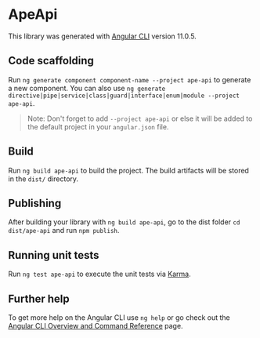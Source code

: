 # ApeApi

This library was generated with [Angular CLI](https://github.com/angular/angular-cli) version 11.0.5.

## Code scaffolding

Run `ng generate component component-name --project ape-api` to generate a new component. You can also use `ng generate directive|pipe|service|class|guard|interface|enum|module --project ape-api`.
> Note: Don't forget to add `--project ape-api` or else it will be added to the default project in your `angular.json` file. 

## Build

Run `ng build ape-api` to build the project. The build artifacts will be stored in the `dist/` directory.

## Publishing

After building your library with `ng build ape-api`, go to the dist folder `cd dist/ape-api` and run `npm publish`.

## Running unit tests

Run `ng test ape-api` to execute the unit tests via [Karma](https://karma-runner.github.io).

## Further help

To get more help on the Angular CLI use `ng help` or go check out the [Angular CLI Overview and Command Reference](https://angular.io/cli) page.
